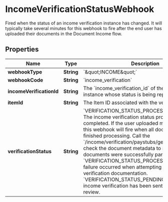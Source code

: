 

# IncomeVerificationStatusWebhook

Fired when the status of an income verification instance has changed. It will typically take several minutes for this webhook to fire after the end user has uploaded their documents in the Document Income flow.

## Properties

| Name | Type | Description | Notes |
|------------ | ------------- | ------------- | -------------|
|**webhookType** | **String** | &#x60;\&quot;INCOME\&quot;&#x60; |  |
|**webhookCode** | **String** | &#x60;income_verification&#x60; |  |
|**incomeVerificationId** | **String** | The &#x60;income_verification_id&#x60; of the verification instance whose status is being reported. |  |
|**itemId** | **String** | The Item ID associated with the verification. |  |
|**verificationStatus** | **String** | &#x60;VERIFICATION_STATUS_PROCESSING_COMPLETE&#x60;: The income verification status processing has completed. If the user uploaded multiple documents, this webhook will fire when all documents have finished processing. Call the &#x60;/income/verification/paystubs/get&#x60; endpoint and check the document metadata to see which documents were successfully parsed.  &#x60;VERIFICATION_STATUS_PROCESSING_FAILED&#x60;: A failure occurred when attempting to process the verification documentation.  &#x60;VERIFICATION_STATUS_PENDING_APPROVAL&#x60;: The income verification has been sent to the user for review. |  |



